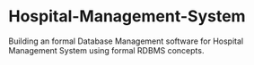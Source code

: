 # Hospital-Management-System
Building an formal Database Management software for Hospital Management System using formal RDBMS concepts.
